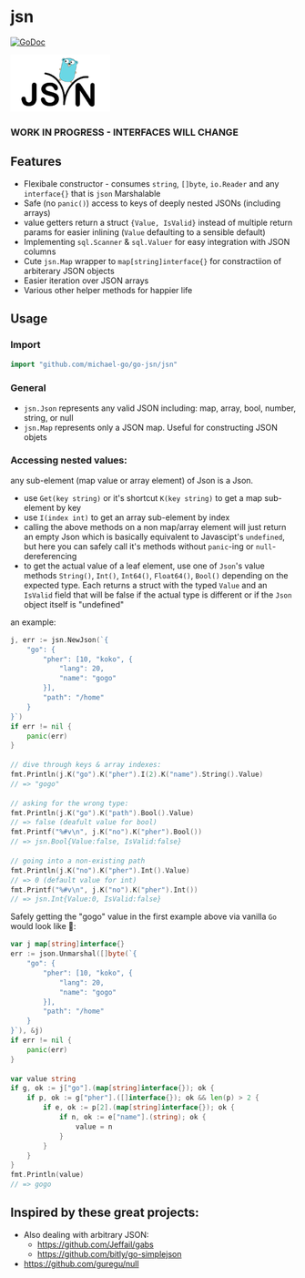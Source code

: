 

# jsn 

[![GoDoc](https://godoc.org/github.com/michael-go/go-jsn/jsn?status.svg)](https://godoc.org/github.com/michael-go/go-jsn/jsn)

![logo](logo.png)

### WORK IN PROGRESS - INTERFACES WILL CHANGE

## Features
* Flexibale constructor - consumes `string`, `[]byte`, `io.Reader` and any `interface{}` that is `json` Marshalable
* Safe (no `panic()`) access to keys of deeply nested JSONs (including arrays)
* value getters return a struct `{Value, IsValid}` instead of multiple return params for easier inlining (`Value` defaulting to a sensible default)
* Implementing `sql.Scanner` & `sql.Valuer` for easy integration with JSON columns
* Cute `jsn.Map` wrapper to `map[string]interface{}` for constractiion of arbiterary JSON objects 
* Easier iteration over JSON arrays
* Various other helper methods for  happier life

## Usage

### Import

```go
import "github.com/michael-go/go-jsn/jsn"
```

### General

* `jsn.Json` represents any valid JSON including: map, array, bool, number, string, or null
* `jsn.Map` represents only a JSON map. Useful for constructing JSON objets

### Accessing nested values:

any sub-element (map value or array element) of Json is a Json.
* use `Get(key string)` or it's shortcut `K(key string)` to get a map sub-element by key
* use `I(index int)` to get an array sub-element by index
* calling the above methods on a non map/array element will just return an empty Json which is basically equivalent to Javascipt's `undefined`, but here you can safely call it's methods without `panic`-ing or `null`-dereferencing
* to get the actual value of a leaf element, use one of `Json`'s value methods `String()`, `Int()`, `Int64()`, `Float64()`, `Bool()` depending on the expected type. Each returns a struct with the typed `Value` and an `IsValid` field that will be false if the actual type is different or if the `Json` object itself is "undefined"

an example:
```go
j, err := jsn.NewJson(`{
    "go": {
        "pher": [10, "koko", {
            "lang": 20,
            "name": "gogo"
        }],
        "path": "/home"
    }
}`)
if err != nil {
    panic(err)
}

// dive through keys & array indexes:
fmt.Println(j.K("go").K("pher").I(2).K("name").String().Value)
// => "gogo"

// asking for the wrong type:
fmt.Println(j.K("go").K("path").Bool().Value)
// => false (deafult value for bool)
fmt.Printf("%#v\n", j.K("no").K("pher").Bool())
// => jsn.Bool{Value:false, IsValid:false}

// going into a non-existing path
fmt.Println(j.K("no").K("pher").Int().Value)
// => 0 (default value for int)
fmt.Printf("%#v\n", j.K("no").K("pher").Int())
// => jsn.Int{Value:0, IsValid:false}
```

Safely getting the "gogo" value in the first example above via vanilla `Go` would look like 🙈:
```go
var j map[string]interface{}
err := json.Unmarshal([]byte(`{
    "go": {
        "pher": [10, "koko", {
            "lang": 20,
            "name": "gogo"
        }],
        "path": "/home"
    }
}`), &j)
if err != nil {
    panic(err)
}

var value string
if g, ok := j["go"].(map[string]interface{}); ok {
    if p, ok := g["pher"].([]interface{}); ok && len(p) > 2 {
        if e, ok := p[2].(map[string]interface{}); ok {
            if n, ok := e["name"].(string); ok {
                value = n
            }
        }
    }
}
fmt.Println(value)
// => gogo
```

## Inspired by these great projects:
* Also dealing with arbitrary JSON:
    * https://github.com/Jeffail/gabs
    * https://github.com/bitly/go-simplejson
* https://github.com/guregu/null

